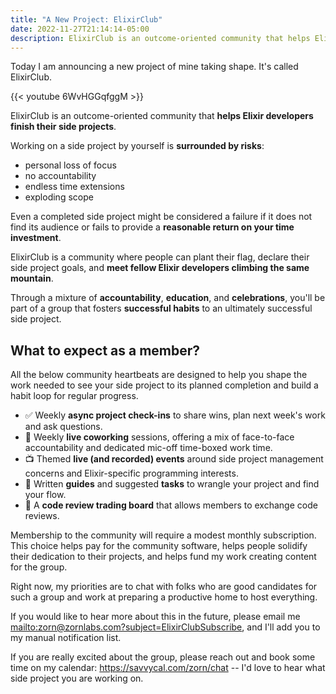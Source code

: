 ```yaml
---
title: "A New Project: ElixirClub"
date: 2022-11-27T21:14:14-05:00
description: ElixirClub is an outcome-oriented community that helps Elixir developers finish their side projects.
---
```


Today I am announcing a new project of mine taking shape. It's called ElixirClub.

{{< youtube 6WvHGGqfggM >}}

ElixirClub is an outcome-oriented community that **helps Elixir developers finish their side projects**.

Working on a side project by yourself is **surrounded by risks**:

* personal loss of focus
* no accountability
* endless time extensions
* exploding scope

Even a completed side project might be considered a failure if it does not find its audience or fails to provide a **reasonable return on your time investment**.

ElixirClub is a community where people can plant their flag, declare their side project goals, and **meet fellow Elixir developers climbing the same mountain**.

Through a mixture of **accountability**, **education**, and **celebrations**, you'll be part of a group that fosters **successful habits** to an ultimately successful side project.

## What to expect as a member?

All the below community heartbeats are designed to help you shape the work needed to see your side project to its planned completion and build a habit loop for regular progress.

* ✅ Weekly **async project check-ins** to share wins, plan next week's work and ask questions.
* 📅 Weekly **live coworking** sessions, offering a mix of face-to-face accountability and dedicated mic-off time-boxed work time.
* 📺 Themed **live (and recorded) events** around side project management concerns and Elixir-specific programming interests.
* 📝 Written **guides** and suggested **tasks** to wrangle your project and find your flow.
* 🤝 A **code review trading board** that allows members to exchange code reviews.

Membership to the community will require a modest monthly subscription. This choice helps pay for the community software, helps people solidify their dedication to their projects, and helps fund my work creating content for the group.

Right now, my priorities are to chat with folks who are good candidates for such a group and work at preparing a productive home to host everything.

If you would like to hear more about this in the future, please email me <mailto:zorn@zornlabs.com?subject=ElixirClubSubscribe>, and I'll add you to my manual notification list.

If you are really excited about the group, please reach out and book some time on my calendar: <https://savvycal.com/zorn/chat> -- I'd love to hear what side project you are working on.
